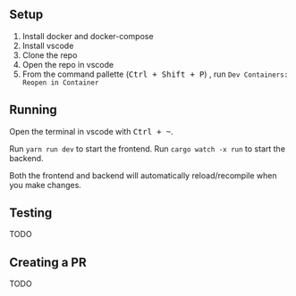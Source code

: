 ## Setup

1. Install docker and docker-compose
2. Install vscode
3. Clone the repo
4. Open the repo in vscode
5. From the command pallette (<kbd>Ctrl + Shift + P</kbd>) , run `Dev Containers: Reopen in Container`

## Running

Open the terminal in vscode with <kbd>Ctrl + ~</kbd>.

Run `yarn run dev` to start the frontend.
Run `cargo watch -x run` to start the backend.

Both the frontend and backend will automatically reload/recompile when you make changes.

## Testing

TODO

## Creating a PR

TODO
